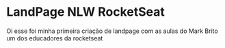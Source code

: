 <h1>LandPage NLW RocketSeat</h1>

Oi esse foi minha primeira criação de landpage com as aulas do Mark Brito um dos educadores da rocketseat
